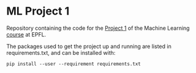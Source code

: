 # ML Project 1

Repository containing the code for the [Project 1](https://github.com/epfml/ML_course/blob/master/projects/project1/project1_description.pdf) of the Machine Learning [course](https://www.epfl.ch/labs/mlo/machine-learning-cs-433/) at EPFL.

The packages used to get the project up and running are listed in requirements.txt, and can be installed with:

```shell
pip install --user --requirement requirements.txt
```